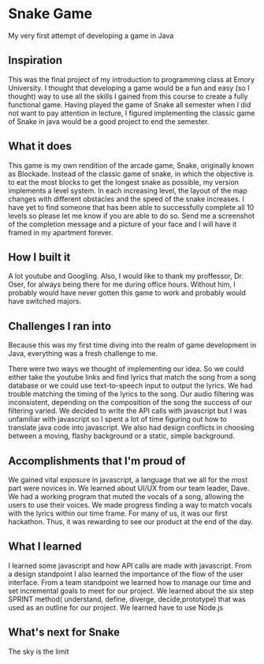 # Snake Game 
My very first attempt of developing a game in Java 

## Inspiration
This was the final project of my introduction to programming class at Emory University. I thought that developing a game would be a fun and easy (so I thought) way to use all the skills I gained from this course to create a fully functional game. Having played the game of Snake all semester when I did not want to pay attention in lecture, I figured implementing the classic game of Snake in java would be a good project to end the semester. 

## What it does
This game is my own rendition of the arcade game, Snake, originally known as Blockade. Instead of the classic game of snake, in which the objective is to eat the most blocks to get the longest snake as possible, my version implements a level system. In each increasing level, the layout of the map changes with different obstacles and the speed of the snake increases. I have yet to find someone that has been able to successfully complete all 10 levels so please let me know if you are able to do so. Send me a screenshot of the completion message and a picture of your face and I will have it framed in my apartment forever. 


## How I built it
A lot youtube and Googling. Also, I would like to thank my proffessor, Dr. Oser, for always being there for me during office hours. Without him, I probably would have never gotten this game to work and probably would have switched majors. 




## Challenges I ran into

Because this was my first time diving into the realm of game development in Java, everything was a fresh challenge to me. 

There were two ways we thought of implementing our idea. So we could either take the youtube links and find lyrics that match the song from a song database or we could use text-to-speech input to output the lyrics. We had trouble matching the timing of the lyrics to the song. Our audio filtering was inconsistent, depending on the composition of the song the success of our filtering varied. We decided to write the API calls with javascript but I was unfamiliar with javascript so I spent a lot of time figuring out how to translate java code into javascript. We also had design conflicts in choosing between a moving, flashy background or a static, simple background. 

## Accomplishments that I'm proud of
We gained vital exposure in javascript, a language that we all for the most part were novices in. We learned about UI/UX from our team leader, Dave. We had a working program that muted the vocals of a song, allowing the users to use their voices. We made progress finding a way to match vocals with the lyrics within our time frame.  For many of us, it was our first hackathon. Thus, it was rewarding to see our product at the end of the day.

## What I learned
I learned some javascript and how API calls are made with javascript. From a design standpoint I also learned the importance of the flow of the user interface. From a team standpoint we learned how to manage our time and set incremental goals to meet for our project. We learned about the six step SPRINT method( understand, define, diverge, decide,prototype) that was used as an outline for our project. We learned have to use Node.js

## What's next for Snake
The sky is the limit 


